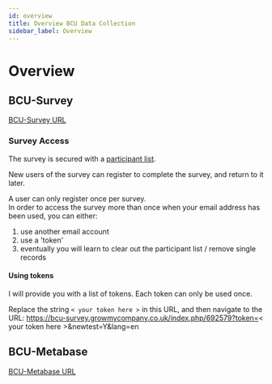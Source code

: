 ```yaml
---
id: overview
title: Overview BCU Data Collection
sidebar_label: Overview
---
```


# Overview

## BCU-Survey

[BCU-Survey URL](https://bcu-survey.growmycompany.co.uk)

### Survey Access

The survey is secured with a [participant list](https://manual.limesurvey.org/Survey_participants#Introduction).

New users of the survey can register to complete the survey, and return to it later.

A user can only register once per survey.  
In order to access the survey more than once when your email address has been used, you can either:

1. use another email account
2. use a 'token'
3. eventually you will learn to clear out the participant list / remove single records

#### Using tokens

I will provide you with a list of tokens. Each token can only be used once.

Replace the string `< your token here >` in this URL, and then navigate to the URL:
https://bcu-survey.growmycompany.co.uk/index.php/692579?token=< your token here >&newtest=Y&lang=en

## BCU-Metabase

[BCU-Metabase URL](https://bcu-metabase.growmycompany.co.uk)
